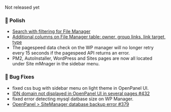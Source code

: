 Not released yet

### 💅 Polish
- [Search with filtering for File Manager](https://i.postimg.cc/M6Bt37vW/2025-05-30-20-58.png)
- [Additional columns on File Manager table: owner, group links, link target, type](https://i.postimg.cc/TG8tL44h/2025-05-30-19-00.png)
- The pagespeed data check on the WP manager will no longer retry every 15 seconds if the pagespeed API returns an error.
- PM2, AutoInstaller, WordPress and Sites pages are now all located under Site mMnager in the sidebar menu.

### 🐛 Bug Fixes
- fixed css bug with sidebar menu on light theme in OpenPanel UI.
- [IDN domain not displayed in OpenPanel UI in several pages #432](https://github.com/stefanpejcic/OpenPanel/issues/432)
- fixed error detecting mysql datbase size on WP Manager.
- [OpenPanel > SiteManager database backup error #379](https://github.com/stefanpejcic/OpenPanel/issues/379)
